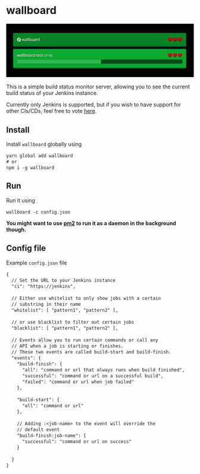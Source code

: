 # wallboard

![wallboard screenshot](https://github.com/lumio/wallboard/blob/develop/media/wallboard.png?raw=true)

This is a simple build status monitor server, allowing you to see the current
build status of your Jenkins instance.

Currently only Jenkins is supported, but if you wish to have support for other
CIs/CDs, feel free to vote [here](https://github.com/lumio/wallboard/issues/1).

## Install

Install `wallboard` globally using

```
yarn global add wallboard
# or
npm i -g wallboard
```

## Run

Run it using

```
wallboard -c config.json
```

**You might want to use [pm2](https://www.npmjs.com/package/pm2) to run it as a
daemon in the background though.**

## Config file

Example `config.json` file

```
{
  // Set the URL to your Jenkins instance
  "ci": "https://jenkins",

  // Either use whitelist to only show jobs with a certain
  // substring in their name
  "whitelist": [ "pattern1", "pattern2" ],

  // or use blacklist to filter out certain jobs
  "blacklist": [ "pattern1", "pattern2" ],

  // Events allow you to run certain commands or call any
  // API when a job is starting or finishes.
  // These two events are called build-start and build-finish.
  "events": {
    "build-finish": {
      "all": "command or url that always runs when build finished",
      "successful": "command or url on a successful build",
      "failed": "command or url when job failed"
    },

    "build-start": {
      "all": "command or url"
    },

    // Adding :<job-name> to the event will override the
    // default event
    "build-finish:job-name": {
      "successful": "command or url on success"
    }

  }
}
```
